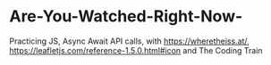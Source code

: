 # Are-You-Watched-Right-Now-
Practicing JS, Async Await API calls, with https://wheretheiss.at/, https://leafletjs.com/reference-1.5.0.html#icon and The Coding Train
